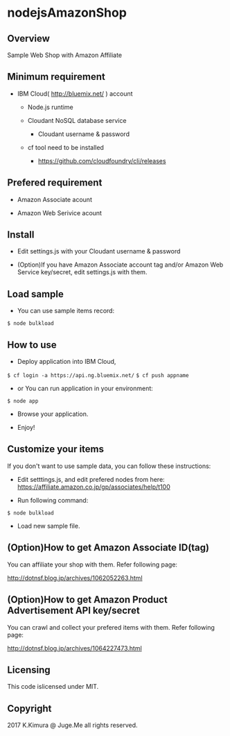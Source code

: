 # nodejsAmazonShop

## Overview

Sample Web Shop with Amazon Affiliate

## Minimum requirement

- IBM Cloud( http://bluemix.net/ ) account

    - Node.js runtime

    - Cloudant NoSQL database service

        - Cloudant username & password

    - cf tool need to be installed

        - https://github.com/cloudfoundry/cli/releases


## Prefered requirement

- Amazon Associate acount

- Amazon Web Serivice acount

## Install

- Edit settings.js with your Cloudant username & password

- (Option)If you have Amazon Associate account tag and/or Amazon Web Service key/secret, edit settings.js with them.


## Load sample

- You can use sample items record:

`$ node bulkload`


## How to use

- Deploy application into IBM Cloud,

`$ cf login -a https://api.ng.bluemix.net/`
`$ cf push appname`

- or You can run application in your environment:

`$ node app`

- Browse your application.

- Enjoy!


## Customize your items

If you don't want to use sample data, you can follow these instructions:

- Edit setttings.js, and edit prefered nodes from here: https://affiliate.amazon.co.jp/gp/associates/help/t100

- Run following command:

`$ node bulkload`

- Load new sample file.


## (Option)How to get Amazon Associate ID(tag)

You can affiliate your shop with them. Refer following page:

http://dotnsf.blog.jp/archives/1062052263.html

## (Option)How to get Amazon Product Advertisement API key/secret

You can crawl and collect your prefered items with them. Refer following page:

http://dotnsf.blog.jp/archives/1064227473.html

## Licensing

This code islicensed under MIT.


## Copyright

2017 K.Kimura @ Juge.Me all rights reserved.



